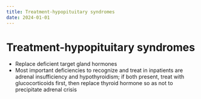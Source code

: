 ```yaml
---
title: Treatment-hypopituitary syndromes
date: 2024-01-01
---
```

# Treatment-hypopituitary syndromes


* Replace deficient target gland hormones
* Most important deficiencies to recognize and treat in inpatients are adrenal insufficiency and hypothyroidism; if both present, treat with glucocorticoids first, then replace thyroid hormone so as not to precipitate adrenal crisis

